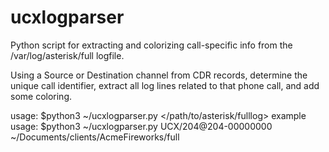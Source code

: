 # ucxlogparser
Python script for extracting and colorizing call-specific info from the /var/log/asterisk/full logfile. 

Using a Source or Destination channel from CDR records, determine the unique call identifier, extract all log lines related to that phone call, and add some coloring.

usage: $python3 ~/ucxlogparser.py <channel id to search for> </path/to/asterisk/fulllog>
example usage: $python3 ~/ucxlogparser.py UCX/204@204-00000000 ~/Documents/clients/AcmeFireworks/full
